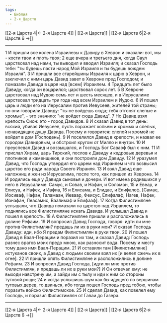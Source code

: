 ```yaml
---
tags:
  - Библия
  - 2-я_Царств
---
```

[[2-я Царств 4|← 2-я Царств 4]] | [[2-я Царств]] | [[2-я Царств 6|2-я Царств 6 →]]

---
1 И пришли все колена Израилевы к Давиду в Хеврон и сказали: вот, мы - кости твои и плоть твоя;
2 еще вчера и третьего дня, когда Саул царствовал над нами, ты выводил и вводил Израиля; и сказал Господь тебе: "ты будешь пасти народ Мой Израиля и ты будешь вождем Израиля".
3 И пришли все старейшины Израиля к царю в Хеврон, и заключил с ними царь Давид завет в Хевроне пред Господом; и помазали Давида в царя над [всем] Израилем.
4 Тридцать лет было Давиду, когда он воцарился; царствовал сорок лет.
5 В Хевроне царствовал над Иудою семь лет и шесть месяцев, и в Иерусалиме царствовал тридцать три года над всем Израилем и Иудою.
6 И пошел царь и люди его на Иерусалим против Иевусеев, жителей той страны; но они говорили Давиду: "ты не войдешь сюда; тебя отгонят слепые и хромые", - это значило: "не войдет сюда Давид".
7 Но Давид взял крепость Сион: это - город Давидов.
8 И сказал Давид в тот день: всякий, убивая Иевусеев, пусть поражает копьем и хромых и слепых, ненавидящих душу Давида. Посему и говорится: слепой и хромой не войдет в дом [Господень].
9 И поселился Давид в крепости, и назвал ее городом Давидовым, и обстроил кругом от Милло и внутри.
10 И преуспевал Давид и возвышался, и Господь Бог Саваоф был с ним.
11 И прислал Хирам, царь Тирский, послов к Давиду и кедровые деревья и плотников и каменщиков, и они построили дом Давиду.
12 И уразумел Давид, что Господь утвердил его царем над Израилем и что возвысил царство его ради народа Своего Израиля.
13 И взял Давид еще наложниц и жен из Иерусалима, после того, как пришел из Хеврона.
14 И родились еще у Давида сыновья и дочери. И вот имена родившихся у него в Иерусалиме: Самус, и Совав, и Нафан, и Соломон,
15 и Евеар, и Елисуа, и Нафек, и Иафиа,
16 и Елисама, и Елидае, и Елифалеф, [Самае, Иосиваф, Нафан, Галамаан, Иеваар, Феисус, Елифалаф, Нагев, Нафек, Ионафан, Леасамис, Ваалимаф и Елифааф].
17 Когда Филистимляне услышали, что Давида помазали на царство над Израилем, то поднялись все Филистимляне искать Давида. И услышал Давид и пошел в крепость.
18 А Филистимляне пришли и расположились в долине Рефаим.
19 И вопросил Давид Господа, говоря: идти ли мне против Филистимлян? предашь ли их в руки мои? И сказал Господь Давиду: иди, ибо Я предам Филистимлян в руки твои.
20 И пошел Давид в Ваал-Перацим и поразил их там, и сказал Давид: Господь разнес врагов моих предо мною, как разносит вода. Посему и месту тому дано имя Ваал-Перацим.
21 И оставили там [Филистимляне] истуканов своих, а Давид с людьми своими взял их [и велел сжечь их в огне].
22 И пришли опять Филистимляне и расположились в долине Рефаим.
23 И вопросил Давид Господа, [идти ли мне против Филистимлян, и предашь ли их в руки мои?] И Он отвечал ему: не выходи навстречу им, а зайди им с тылу и иди к ним со стороны тутовой рощи;
24 и когда услышишь шум как бы идущего по вершинам тутовых дерев, то двинься, ибо тогда пошел Господь пред тобою, чтобы поразить войско Филистимское.
25 И сделал Давид, как повелел ему Господь, и поразил Филистимлян от Гаваи до Газера.

---
[[2-я Царств 4|← 2-я Царств 4]] | [[2-я Царств]] | [[2-я Царств 6|2-я Царств 6 →]]